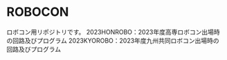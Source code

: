 # ROBOCON
ロボコン用リポジトリです。
2023HONROBO：2023年度高専ロボコン出場時の回路及びプログラム
2023KYOROBO：2023年度九州共同ロボコン出場時の回路及びプログラム
